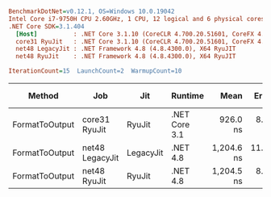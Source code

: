 ``` ini

BenchmarkDotNet=v0.12.1, OS=Windows 10.0.19042
Intel Core i7-9750H CPU 2.60GHz, 1 CPU, 12 logical and 6 physical cores
.NET Core SDK=3.1.404
  [Host]          : .NET Core 3.1.10 (CoreCLR 4.700.20.51601, CoreFX 4.700.20.51901), X64 RyuJIT
  core31 RyuJit   : .NET Core 3.1.10 (CoreCLR 4.700.20.51601, CoreFX 4.700.20.51901), X64 RyuJIT
  net48 LegacyJit : .NET Framework 4.8 (4.8.4300.0), X64 RyuJIT
  net48 RyuJit    : .NET Framework 4.8 (4.8.4300.0), X64 RyuJIT

IterationCount=15  LaunchCount=2  WarmupCount=10  

```
|         Method |             Job |       Jit |       Runtime |       Mean |    Error |   StdDev |  Gen 0 | Gen 1 | Gen 2 | Allocated |
|--------------- |---------------- |---------- |-------------- |-----------:|---------:|---------:|-------:|------:|------:|----------:|
| FormatToOutput |   core31 RyuJit |    RyuJit | .NET Core 3.1 |   926.0 ns |  8.28 ns | 12.39 ns | 0.0315 |     - |     - |     200 B |
| FormatToOutput | net48 LegacyJit | LegacyJit |      .NET 4.8 | 1,204.6 ns | 11.20 ns | 16.77 ns | 0.1106 |     - |     - |     698 B |
| FormatToOutput |    net48 RyuJit |    RyuJit |      .NET 4.8 | 1,204.5 ns |  8.53 ns | 12.50 ns | 0.1106 |     - |     - |     698 B |
